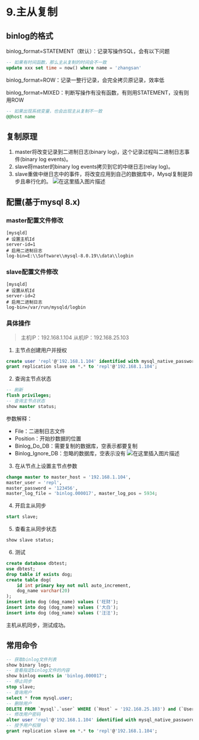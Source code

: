 # 9.主从复制

## binlog的格式

binlog_format=STATEMENT（默认）：记录写操作SQL，会有以下问题

```sql
-- 如果有时间函数，那么主从复制的时间会不一致
update xxx set time = now() where name = 'zhangsan'
```

binlog_format=ROW：记录一整行记录，会完全拷贝原记录，效率低

binlog_format=MIXED：判断写操作有没有函数，有则用STATEMENT，没有则用ROW

```sql
-- 如果出现系统变量，也会出现主从复制不一致
@@host name
```

## 复制原理
1. master将改变记录到二进制日志(binary log)，这个记录过程叫二进制日志事件(binary log events)。
2. slave将master的binary log events拷贝到它的中继日志(relay log)。
3. slave重做中继日志中的事件，将改变应用到自己的数据库中，Mysql复制是异步且串行化的。
![在这里插入图片描述](https://img-blog.csdnimg.cn/20200203173115696.png?x-oss-process=image/watermark,type_ZmFuZ3poZW5naGVpdGk,shadow_10,text_aHR0cHM6Ly9ibG9nLmNzZG4ubmV0L3dlaXhpbl80MjEwMzAyNg==,size_16,color_FFFFFF,t_70)

## 配置(基于mysql 8.x)
### master配置文件修改
```properties
[mysqld]
# 设置主机Id
server-id=1
# 启用二进制日志
log-bin=E:\\Software\\mysql-8.0.19\\data\\logbin
```
### slave配置文件修改
```properties
[mysqld]
# 设置从机Id
server-id=2
# 启用二进制日志
log-bin=/var/run/mysqld/logbin
```
### 具体操作
>主机IP：192.168.1.104
>从机IP：192.168.25.103

1. 主节点创建用户并授权
```sql
create user 'repl'@'192.168.1.104' identified with mysql_native_password by '123456';
grant replication slave on *.* to 'repl'@'192.168.1.104';
```
2. 查询主节点状态
```sql
-- 刷新
flush privileges;
-- 查询主节点状态
show master status;
```
参数解释：
- File：二进制日志文件
- Position：开始抄数据的位置
- Binlog_Do_DB：需要复制的数据库，空表示都要复制
- Binlog_Ignore_DB：忽略的数据库，空表示没有
![在这里插入图片描述](https://img-blog.csdnimg.cn/20200201111401768.png)
3. 在从节点上设置主节点参数
```sql
change master to master_host = '192.168.1.104',
master_user = 'repl',
master_password = '123456',
master_log_file = 'binlog.000017', master_log_pos = 5934;
```
4. 开启主从同步
```sql
start slave;
```
5. 查看主从同步状态
```sql
show slave status;
```
6. 测试
```sql
create database dbtest;
use dbtest;
drop table if exists dog;
create table dog(
	id int primary key not null auto_increment,
    dog_name varchar(20)
);
insert into dog (dog_name) values ('旺财');
insert into dog (dog_name) values ('大白');
insert into dog (dog_name) values ('汪汪');
```
主机从机同步，测试成功。
## 常用命令
```sql
-- 获取binlog文件列表
show binary logs;
-- 查看指定binlog文件的内容
show binlog events in 'binlog.000017';
-- 停止同步
stop slave;
-- 查询用户
select * from mysql.user;
-- 删除用户
DELETE FROM `mysql`.`user` WHERE (`Host` = '192.168.25.103') and (`User` = 'rep1');
-- 修改用户密码
alter user 'repl'@'192.168.1.104' identified with mysql_native_password by '654321';
-- 授予用户权限
grant replication slave on *.* to 'repl'@'192.168.1.104';
```